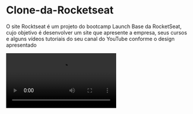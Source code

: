 <h1>Clone-da-Rocketseat</h1> 

<p>O site Rocktseat é um projeto do bootcamp Launch Base da RocketSeat, cujo objetivo é desenvolver um site que apresente a empresa, seus cursos e alguns vídeos tutoriais do seu canal do YouTube conforme o design apresentado</p>


<video src="videos/tela.mkv"></video>